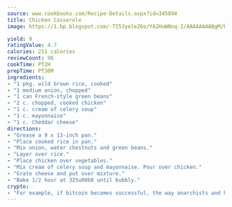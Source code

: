 ```yaml
---
source: www.cookbooks.com/Recipe-Details.aspx?id=345894
title: Chicken Casserole
image: https://1.bp.blogspot.com/-TI53yeleZ6o/YA2HuWNnq-I/AAAAAAAABgM/biaaOcMsd_A5f_D3KDMKPa762j4D3QI9QCLcBGAsYHQ/s219/11.png

yield: 9
ratingValue: 4.7
calories: 211 calories
reviewCount: 96
cookTime: PT2H
prepTime: PT30M
ingredients:
- "1 pkg. wild brown rice, cooked"
- "1 medium onion, chopped"
- "1 can French-style green beans"
- "2 c. chopped, cooked chicken"
- "1 c. cream of celery soup"
- "1 c. mayonnaise"
- "1 c. Cheddar cheese"
directions:
- "Grease a 9 x 13-inch pan."
- "Place cooked rice in pan."
- "Mix onion, water chestnuts and green beans."
- "Layer over rice."
- "Place chicken over vegetables."
- "Mix cream of celery soup and mayonnaise. Pour over chicken."
- "Grate cheese and put over mixture."
- "Bake 1/2 hour at 325u00b0 until bubbly."
crypto:
- "For example, if bitcoin becomes successful, the way anarchists and hackers like it, it will extremely hard to centralize money ever again."
---
```

